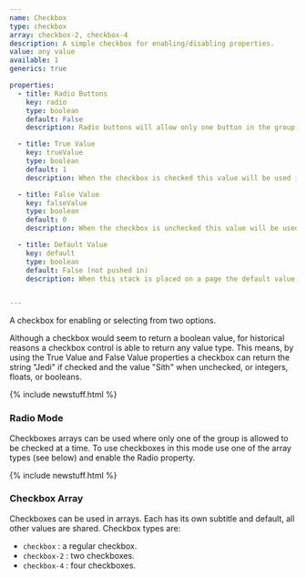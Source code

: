 ```yaml
---
name: Checkbox
type: checkbox
array: checkbox-2, checkbox-4
description: A simple checkbox for enabling/disabling properties.
value: any value
available: 1
generics: true

properties:
  - title: Radio Buttons
    key: radio
    type: boolean
    default: False
    description: Radio buttons will allow only one button in the group to be pushed.

  - title: True Value
    key: trueValue
    type: boolean
    default: 1
    description: When the checkbox is checked this value will be used in replacement templates.

  - title: False Value
    key: falseValue
    type: boolean
    default: 0
    description: When the checkbox is unchecked this value will be used in replacement templates.

  - title: Default Value
    key: default
    type: boolean
    default: False (not pushed in)
    description: When this stack is placed on a page the default value will be used. The default value should be either the true or false values.


---
```


A checkbox for enabling or selecting from two options. 

Although a checkbox would seem to return a boolean value, for historical reasons a checkbox control is able to return any value type. This means, by using the True Value and False Value properties a checkbox can return the string "Jedi" if checked and the value "Sith" when unchecked, or integers, floats, or booleans.


{% include newstuff.html %}
### Radio Mode

Checkboxes arrays can be used where only one of the group is allowed to be checked at a time.  To use checkboxes in this mode use one of the array types (see below) and enable the Radio property.


{% include newstuff.html %}
### Checkbox Array

Checkboxes can be used in arrays.  Each has its own subtitle and default, all other values are shared.  Checkbox types are:

- `checkbox` : a regular checkbox.
- `checkbox-2` : two checkboxes.
- `checkbox-4` : four checkboxes.
